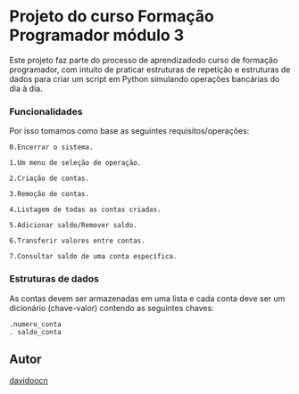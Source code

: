
# Projeto do curso Formação Programador módulo 3


Este projeto faz parte do processo de aprendizadodo curso de formação programador, com intuito de praticar estruturas de repetição e estruturas de dados para criar um script em Python simulando operações bancárias do dia à dia.



### Funcionalidades
Por isso tomamos como base as seguintes requisitos/operações:

    0.Encerrar o sistema.

    1.Um menu de seleção de operação.

    2.Criação de contas.

    3.Remoção de contas.

    4.Listagem de todas as contas criadas.

    5.Adicionar saldo/Remover saldo.

    6.Transferir valores entre contas.

    7.Consultar saldo de uma conta específica.

### Estruturas de dados
As contas devem ser armazenadas em uma lista e cada conta deve ser um dicionário (chave-valor) contendo as seguintes chaves:
    
    .numero_conta
    . saldo_conta

## Autor
[davidoocn](https://github.com/davidoocn)
